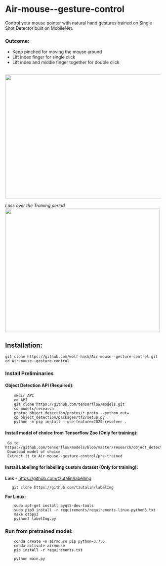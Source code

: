 # Air-mouse--gesture-control
Control your mouse pointer with natural hand gestures trained on Single Shot Detector built on MobileNet.

### Outcome: 
  * Keep pinched for moving the mouse around
  * Lift index finger for single click
  * Lift index and middle finger together for double click
<br>
<img src="https://github.com/wolf-hash/Air-mouse--gesture-control/blob/main/screenshots/airmouse.gif" width="850" height="400" />
 
 *Loss over the Training period*
<img src="https://github.com/wolf-hash/Air-mouse--gesture-control/blob/main/screenshots/Loss.jpg" width="500" height="400" />
 

## Installation: 
```
git clone https://github.com/wolf-hash/Air-mouse--gesture-control.git
cd Air-mouse--gesture-control
```

### Install Preliminaries
   #### Object Detection API (Required):
```
    mkdir API
    cd API
    git clone https://github.com/tensorflow/models.git
    cd models/research
    protoc object_detection/protos/*.proto --python_out=.
    cp object_detection/packages/tf2/setup.py .
    python -m pip install --use-feature=2020-resolver .
```

   #### Install model of choice from Tensorflow Zoo (Only for training):
     Go to https://github.com/tensorflow/models/blob/master/research/object_detection/g3doc/tf2_detection_zoo.md
     Download model of choice
     Extract it to Air-mouse--gesture-control/pre-trained
     
  #### Install LabelImg for labelling custom dataset (Only for training):
  **Link** - https://github.com/tzutalin/labelImg
 ```
    git clone https://github.com/tzutalin/labelImg
 ```
   **For Linux**: 
``` 
    sudo apt-get install pyqt5-dev-tools
    sudo pip3 install -r requirements/requirements-linux-python3.txt
    make qt5py3
    python3 labelImg.py
```

### Run from pretrained model:
```
    conda create -n airmouse pip python=3.7.6
    conda activate airmouse
    pip install -r requirements.txt
    
    python main.py
```

